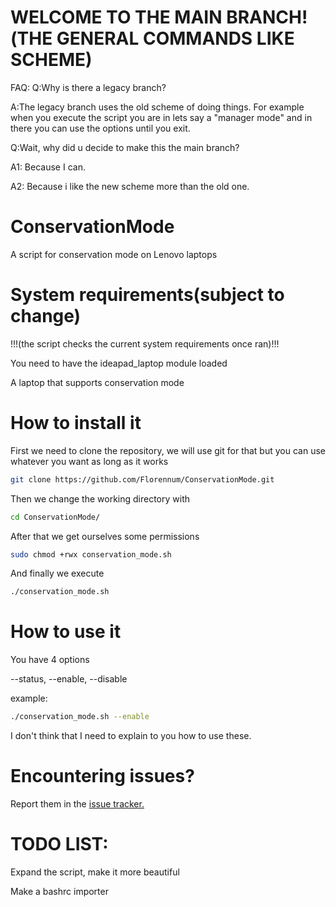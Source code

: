# WELCOME TO THE MAIN BRANCH!(THE GENERAL COMMANDS LIKE SCHEME)
FAQ:
Q:Why is there a legacy branch?

A:The legacy branch uses the old scheme of doing things. For example when you execute the script you are in lets say a "manager mode" and in there you can use the options until you exit.


Q:Wait, why did u decide to make this the main branch?

A1: Because I can.

A2: Because i like the new scheme more than the old one.

# ConservationMode
A script for conservation mode on Lenovo laptops

# System requirements(subject to change)
!!!(the script checks the current system requirements once ran)!!!

You need to have the ideapad_laptop module loaded

A laptop that supports conservation mode


# How to install it
First we need to clone the repository, we will use git for that but you can use whatever you want as long as it works
```sh
git clone https://github.com/Florennum/ConservationMode.git
```
Then we change the working directory with
```sh
cd ConservationMode/
```
After that we get ourselves some permissions
```sh
sudo chmod +rwx conservation_mode.sh
```
And finally we execute
```sh
./conservation_mode.sh
```

# How to use it
You have 4 options

--status, --enable, --disable

example:
```sh
./conservation_mode.sh --enable
```

I don't think that I need to explain to you how to use these.

# Encountering issues?
Report them in the [issue tracker.](https://github.com/Florennum/ConservationMode/issues)

# TODO LIST:
Expand the script, make it more beautiful

Make a bashrc importer
